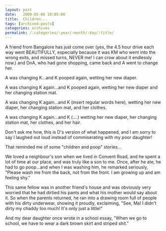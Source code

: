 ```yaml
---
layout: post
date:	2009-05-08 10:05:00
title:  Children...
tags: [archived-posts]
categories: archives
permalink: /:categories/:year/:month/:day/:title/
---
```

A friend from Bangalore has just come over (yes, the 4.5 hour drive each way went BEAUTIFULLY, especially because it was KM who went into the wrong exits, and missed turns, NEVER me! I can crow about it endlessly now.) and DnA, who had gone shopping, came back and A went to change her.

A was changing K...and K pooped again, wetting her new diaper.

A was changing K again...and K pooped again, wetting her new diaper and her changing station mat.

A was changing K again...and K (insert regular words here), wetting her new diaper, her changing station mat, and her clothes.

A  was changing K again...and K (....) wetting her new diaper, her changing station mat, her clothes, and her hair.

Don't ask me how, this is D's version of what happened, and I am sorry to say I laughed out loud instead of commiserating with my poor daughter!

That reminded me of some "children and poop" stories...

We loved a neighbour's son when we lived in Convent Road, and he spent a lot of time at our place, and was truly like a son to me. Once, after he ate, he had to go poop...and when I was washing him, he remarked seriously, "Please wash me from the back, not from the front. I am growing up and am feeling shy."

This same fellow was in another friend's house and was obviously very worried that he had dirtied his pants and what his mother would say about it. So when the parents returned, he ran into a drawing room full of people with his dirty underwear, showing it proudly, exclaiming, "See, Ma! I didn't dirty my chaddy too much! It's only just a little!"

And my dear daughter once wrote in a school essay, "When we go to school, we have to wear a dark brown skirt and  striped shit."
